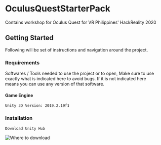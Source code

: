 # OculusQuestStarterPack
Contains workshop for Oculus Quest for VR Philippines' HackReality 2020

## Getting Started
Following will be set of instructions and navigation around the project.


### Requirements
Softwares / Tools needed to use the project or to open, Make sure to use exactly what is indicated here to avoid bugs. If it is not indicated here means you can use any version of that software.


#### Game Engine
```
Unity 3D Version: 2019.2.19f1
```


### Installation

```
Download Unity Hub
```
![Where to download](https://drive.google.com/drive/u/0/folders/1amUrwT_mHijwZpiD-S81Wj3QlVsm5op8)
